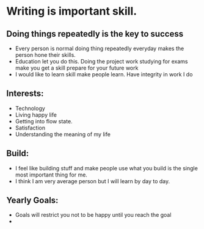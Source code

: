 # Writing is important skill.

## Doing things repeatedly is the key to success
- Every person is normal doing thing repeatedly everyday makes the person hone their skills. 
- Education let you do this. Doing the project work studying for exams make you get a skill prepare for your future work
- I would like to learn skill make people learn. Have integrity in work I do

## Interests:
- Technology
- Living happy life
- Getting into flow state.
- Satisfaction 
- Understanding the meaning of my life

## Build:
- I feel like building stuff and make people use what you build is the single most important thing for me.
- I think I am very average person but I will learn by day to day.

## Yearly Goals:
- Goals will restrict you not to be happy until you reach the goal
- 
